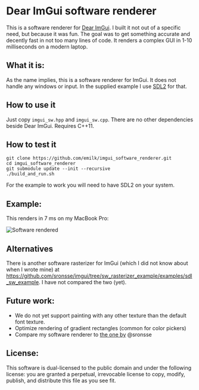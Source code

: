# Dear ImGui software renderer
This is a software renderer for [Dear ImGui](https://github.com/ocornut/imgui).
I built it not out of a specific need, but because it was fun.
The goal was to get something accurate and decently fast in not too many lines of code.
It renders a complex GUI in 1-10 milliseconds on a modern laptop.

## What it is:
As the name implies, this is a software renderer for ImGui. It does not handle any windows or input. In the supplied example I use [SDL2](www.libsdl.org) for that.

## How to use it
Just copy `imgui_sw.hpp` and `imgui_sw.cpp`. There are no other dependencies beside Dear ImGui. Requires C++11.

## How to test it
```
git clone https://github.com/emilk/imgui_software_renderer.git
cd imgui_software_renderer
git submodule update --init --recursive
./build_and_run.sh
```

For the example to work you will need to have SDL2 on your system.

## Example:
This renders in 7 ms on my MacBook Pro:

![Software rendered](screenshots/imgui_sw.png)

## Alternatives
There is another software rasterizer for ImGui (which I did not know about when I wrote mine) at https://github.com/sronsse/imgui/tree/sw_rasterizer_example/examples/sdl_sw_example.
I have not compared the two (yet).

## Future work:
* We do not yet support painting with any other texture than the default font texture.
* Optimize rendering of gradient rectangles (common for color pickers)
* Compare my software renderer to [the one by](https://github.com/sronsse/imgui/tree/sw_rasterizer_example/examples/sdl_sw_example) @sronsse

## License:
This software is dual-licensed to the public domain and under the following
license: you are granted a perpetual, irrevocable license to copy, modify,
publish, and distribute this file as you see fit.
